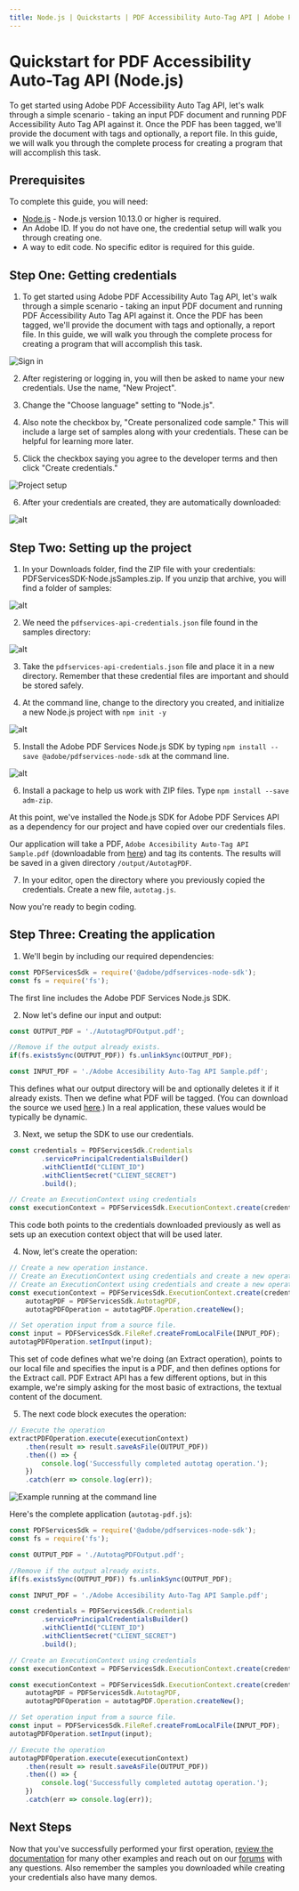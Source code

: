 ```yaml
---
title: Node.js | Quickstarts | PDF Accessibility Auto-Tag API | Adobe PDF Services
---
```


# Quickstart for PDF Accessibility Auto-Tag API (Node.js)

To get started using Adobe PDF Accessibility Auto Tag API, let's walk through a simple scenario - taking an input PDF document and running PDF Accessibility Auto Tag API against it. Once the PDF has been tagged, we'll provide the document with tags and optionally, a report file. In this guide, we will walk you through the complete process for creating a program that will accomplish this task. 

## Prerequisites

To complete this guide, you will need:

* [Node.js](https://nodejs.org) - Node.js version 10.13.0 or higher is required. 
* An Adobe ID. If you do not have one, the credential setup will walk you through creating one.
* A way to edit code. No specific editor is required for this guide.

## Step One: Getting credentials

1) To get started using Adobe PDF Accessibility Auto Tag API, let's walk through a simple scenario - taking an input PDF document and running PDF Accessibility Auto Tag API against it. Once the PDF has been tagged, we'll provide the document with tags and optionally, a report file. In this guide, we will walk you through the complete process for creating a program that will accomplish this task.

![Sign in](./shot1.png)

2) After registering or logging in, you will then be asked to name your new credentials. Use the name, "New Project". 

3) Change the "Choose language" setting to "Node.js". 

4) Also note the checkbox by, "Create personalized code sample." This will include a large set of samples along with your credentials. These can be helpful for learning more later. 

5) Click the checkbox saying you agree to the developer terms and then click "Create credentials."

![Project setup](./shot2_new.png)

6) After your credentials are created, they are automatically downloaded:

![alt](./shot3.png)

## Step Two: Setting up the project

1) In your Downloads folder, find the ZIP file with your credentials: PDFServicesSDK-Node.jsSamples.zip. If you unzip that archive, you will find a folder of samples:

![alt](./shot5_new.png)

2) We need the `pdfservices-api-credentials.json` file found in the samples directory:

![alt](./shot6_new.png)

3) Take the `pdfservices-api-credentials.json` file and place it in a new directory. Remember that these credential files are important and should be stored safely.

4) At the command line, change to the directory you created, and initialize a new Node.js project with `npm init -y`

![alt](shot7.png)

5) Install the Adobe PDF Services Node.js SDK by typing `npm install --save @adobe/pdfservices-node-sdk` at the command line.

![alt](./shot8.png)

6) Install a package to help us work with ZIP files. Type `npm install --save adm-zip`.

At this point, we've installed the Node.js SDK for Adobe PDF Services API as a dependency for our project and have copied over our credentials files. 

Our application will take a PDF, `Adobe Accesibility Auto-Tag API Sample.pdf` (downloadable from [here](/Adobe%20Accessibility%20Auto-Tag%20API%20Sample.pdf)) and tag its contents. The results will be saved in a given directory `/output/AutotagPDF`.

7) In your editor, open the directory where you previously copied the credentials. Create a new file, `autotag.js`.

Now you're ready to begin coding.

## Step Three: Creating the application

1) We'll begin by including our required dependencies:

```js
const PDFServicesSdk = require('@adobe/pdfservices-node-sdk');
const fs = require('fs');
```

The first line includes the Adobe PDF Services Node.js SDK.

2) Now let's define our input and output:

```js
const OUTPUT_PDF = './AutotagPDFOutput.pdf';

//Remove if the output already exists.
if(fs.existsSync(OUTPUT_PDF)) fs.unlinkSync(OUTPUT_PDF);

const INPUT_PDF = './Adobe Accesibility Auto-Tag API Sample.pdf';
```

This defines what our output directory will be and optionally deletes it if it already exists. Then we define what PDF will be tagged. (You can download the source we used [here](/Adobe%20Accessibility%20Auto%20Tag%20API%20Sample.pdf).) In a real application, these values would be typically be dynamic.

3) Next, we setup the SDK to use our credentials.

```js
const credentials = PDFServicesSdk.Credentials
        .servicePrincipalCredentialsBuilder()
        .withClientId("CLIENT_ID")
        .withClientSecret("CLIENT_SECRET")
		.build();

// Create an ExecutionContext using credentials
const executionContext = PDFServicesSdk.ExecutionContext.create(credentials);
```

This code both points to the credentials downloaded previously as well as sets up an execution context object that will be used later.

4) Now, let's create the operation:

```js
// Create a new operation instance.
// Create an ExecutionContext using credentials and create a new operation instance.
// Create an ExecutionContext using credentials and create a new operation instance.
const executionContext = PDFServicesSdk.ExecutionContext.create(credentials),
    autotagPDF = PDFServicesSdk.AutotagPDF,
    autotagPDFOperation = autotagPDF.Operation.createNew();

// Set operation input from a source file.
const input = PDFServicesSdk.FileRef.createFromLocalFile(INPUT_PDF);
autotagPDFOperation.setInput(input);
```

This set of code defines what we're doing (an Extract operation), points to our local file and specifies the input is a PDF, and then defines options for the Extract call. PDF Extract API has a few different options, but in this example, we're simply asking for the most basic of extractions, the textual content of the document. 

5) The next code block executes the operation:

```js
// Execute the operation
extractPDFOperation.execute(executionContext)
	.then(result => result.saveAsFile(OUTPUT_PDF))
	.then(() => {
		console.log('Successfully completed autotag operation.');
	})
	.catch(err => console.log(err));
```

![Example running at the command line](./shot9.png)

Here's the complete application (`autotag-pdf.js`):

```js
const PDFServicesSdk = require('@adobe/pdfservices-node-sdk');
const fs = require('fs');

const OUTPUT_PDF = './AutotagPDFOutput.pdf';

//Remove if the output already exists.
if(fs.existsSync(OUTPUT_PDF)) fs.unlinkSync(OUTPUT_PDF);

const INPUT_PDF = './Adobe Accesibility Auto-Tag API Sample.pdf';

const credentials = PDFServicesSdk.Credentials
        .servicePrincipalCredentialsBuilder()
        .withClientId("CLIENT_ID")
        .withClientSecret("CLIENT_SECRET")
		.build();

// Create an ExecutionContext using credentials
const executionContext = PDFServicesSdk.ExecutionContext.create(credentials);

const executionContext = PDFServicesSdk.ExecutionContext.create(credentials),
    autotagPDF = PDFServicesSdk.AutotagPDF,
    autotagPDFOperation = autotagPDF.Operation.createNew();

// Set operation input from a source file.
const input = PDFServicesSdk.FileRef.createFromLocalFile(INPUT_PDF);
autotagPDFOperation.setInput(input);

// Execute the operation
autotagPDFOperation.execute(executionContext)
	.then(result => result.saveAsFile(OUTPUT_PDF))
	.then(() => {
		console.log('Successfully completed autotag operation.');
	})
	.catch(err => console.log(err));
```

## Next Steps

Now that you've successfully performed your first operation, [review the documentation](https://developer.adobe.com/document-services/docs/overview/pdf-services-api/) for many other examples and reach out on our [forums](https://community.adobe.com/t5/document-services-apis/ct-p/ct-Document-Cloud-SDK) with any questions. Also remember the samples you downloaded while creating your credentials also have many demos.
